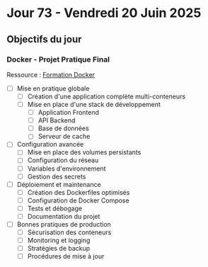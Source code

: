 # Jour 73 - Vendredi 20 Juin 2025

## Objectifs du jour

### Docker - Projet Pratique Final

Ressource : [Formation Docker](https://github.com/HachemiH/formation-docker)

- [ ] Mise en pratique globale
  - [ ] Création d'une application complète multi-conteneurs
  - [ ] Mise en place d'une stack de développement
    - [ ] Application Frontend
    - [ ] API Backend
    - [ ] Base de données
    - [ ] Serveur de cache

- [ ] Configuration avancée
  - [ ] Mise en place des volumes persistants
  - [ ] Configuration du réseau
  - [ ] Variables d'environnement
  - [ ] Gestion des secrets

- [ ] Déploiement et maintenance
  - [ ] Création des Dockerfiles optimisés
  - [ ] Configuration de Docker Compose
  - [ ] Tests et débogage
  - [ ] Documentation du projet

- [ ] Bonnes pratiques de production
  - [ ] Sécurisation des conteneurs
  - [ ] Monitoring et logging
  - [ ] Stratégies de backup
  - [ ] Procédures de mise à jour 

